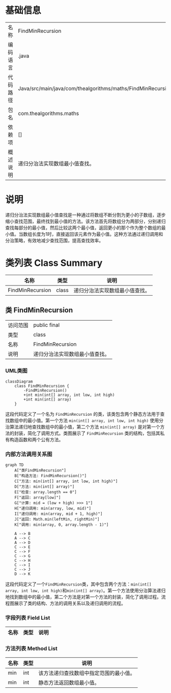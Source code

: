 # 基础信息

|      |      |
|------|------|
| 名称 | FindMinRecursion |
| 编码语言 | .java |
| 代码路径 | Java/src/main/java/com/thealgorithms/maths/FindMinRecursion.java |
| 包名 | com.thealgorithms.maths |
| 依赖项 | [] |
| 概述说明 | 递归分治法实现数组最小值查找。 |

# 说明

递归分治法实现数组最小值查找是一种通过将数组不断分割为更小的子数组，逐步缩小查找范围，最终找到最小值的方法。该方法首先将数组分为两部分，分别递归查找每部分的最小值，然后比较这两个最小值，返回更小的那个作为整个数组的最小值。当数组长度为1时，直接返回该元素作为最小值。这种方法通过递归调用和分治策略，有效地减少查找范围，提高查找效率。

# 类列表 Class Summary

| 名称   | 类型  | 说明 |
|-------|------|-------------|
| FindMinRecursion | class | 递归分治法实现数组最小值查找。 |



## 类 FindMinRecursion

|      |      |
|------|------|
| 访问范围 | public final |
| 类型 | class |
| 名称 | FindMinRecursion |
| 说明 | 递归分治法实现数组最小值查找。 |


### UML类图

```mermaid
classDiagram
    class FindMinRecursion {
        -FindMinRecursion()
        +int min(int[] array, int low, int high)
        +int min(int[] array)
    }
```

这段代码定义了一个名为 `FindMinRecursion` 的类，该类包含两个静态方法用于查找数组中的最小值。第一个方法 `min(int[] array, int low, int high)` 使用分治算法递归地查找数组中的最小值，第二个方法 `min(int[] array)` 是对第一个方法的封装，简化了调用方式。类图展示了 `FindMinRecursion` 类的结构，包括其私有构造函数和两个公有方法。


### 内部方法调用关系图

```mermaid
graph TD
    A["类FindMinRecursion"]
    B["构造方法: FindMinRecursion()"]
    C["方法: min(int[] array, int low, int high)"]
    D["方法: min(int[] array)"]
    E["检查: array.length == 0"]
    F["返回: array[low]"]
    G["计算: mid = (low + high) >>> 1"]
    H["递归调用: min(array, low, mid)"]
    I["递归调用: min(array, mid + 1, high)"]
    J["返回: Math.min(leftMin, rightMin)"]
    K["调用: min(array, 0, array.length - 1)"]

    A --> B
    A --> C
    A --> D
    C --> E
    C --> F
    C --> G
    C --> H
    C --> I
    C --> J
    D --> K
```

这段代码定义了一个`FindMinRecursion`类，其中包含两个方法：`min(int[] array, int low, int high)`和`min(int[] array)`。第一个方法使用分治算法递归地找到数组中的最小值，第二个方法是对第一个方法的封装，简化了调用过程。流程图展示了类的结构、方法的调用关系以及递归调用的流程。

### 字段列表 Field List

| 名称  | 类型  | 说明 |
|-------|-------|------|

### 方法列表 Method List

| 名称  | 类型  | 说明 |
|-------|-------|------|
| min | int | 该方法递归查找数组中指定范围的最小值。 |
| min | int | 静态方法返回数组最小值。 |




